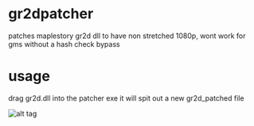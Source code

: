 # gr2dpatcher
patches maplestory gr2d dll to have non stretched 1080p, wont work for gms without a hash check bypass

# usage

drag gr2d.dll into the patcher exe it will spit out a new gr2d_patched file

![alt tag](https://i.imgur.com/qeD0koU.gif)
